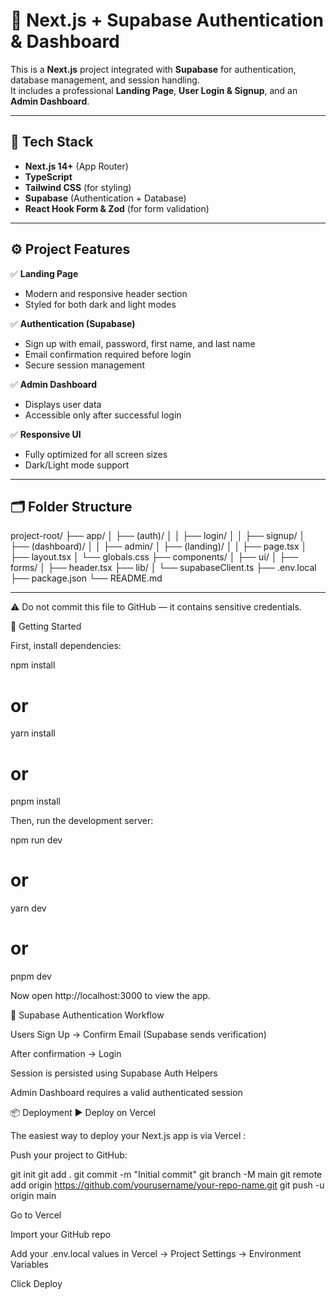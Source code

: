 # 🚀 Next.js + Supabase Authentication & Dashboard

This is a **Next.js** project integrated with **Supabase** for authentication, database management, and session handling.  
It includes a professional **Landing Page**, **User Login & Signup**, and an **Admin Dashboard**.

---

## 🧩 Tech Stack

- **Next.js 14+** (App Router)
- **TypeScript**
- **Tailwind CSS** (for styling)
- **Supabase** (Authentication + Database)
- **React Hook Form & Zod** (for form validation)

---

## ⚙️ Project Features

✅ **Landing Page**
- Modern and responsive header section  
- Styled for both dark and light modes

✅ **Authentication (Supabase)**
- Sign up with email, password, first name, and last name  
- Email confirmation required before login  
- Secure session management  

✅ **Admin Dashboard**
- Displays user data  
- Accessible only after successful login  

✅ **Responsive UI**
- Fully optimized for all screen sizes  
- Dark/Light mode support  

---

## 🗂️ Folder Structure
project-root/
├── app/
│ ├── (auth)/
│ │ ├── login/
│ │ ├── signup/
│ ├── (dashboard)/
│ │ ├── admin/
│ ├── (landing)/
│ │ ├── page.tsx
│ ├── layout.tsx
│ └── globals.css
├── components/
│ ├── ui/
│ ├── forms/
│ ├── header.tsx
├── lib/
│ └── supabaseClient.ts
├── .env.local
├── package.json
└── README.md


---


⚠️ Do not commit this file to GitHub — it contains sensitive credentials.

🧠 Getting Started

First, install dependencies:

npm install
# or
yarn install
# or
pnpm install


Then, run the development server:

npm run dev
# or
yarn dev
# or
pnpm dev


Now open http://localhost:3000
 to view the app.

🧪 Supabase Authentication Workflow

Users Sign Up → Confirm Email (Supabase sends verification)

After confirmation → Login

Session is persisted using Supabase Auth Helpers

Admin Dashboard requires a valid authenticated session

📦 Deployment
▶️ Deploy on Vercel

The easiest way to deploy your Next.js app is via Vercel
:

Push your project to GitHub:

git init
git add .
git commit -m "Initial commit"
git branch -M main
git remote add origin https://github.com/yourusername/your-repo-name.git
git push -u origin main


Go to Vercel

Import your GitHub repo

Add your .env.local values in Vercel → Project Settings → Environment Variables

Click Deploy


